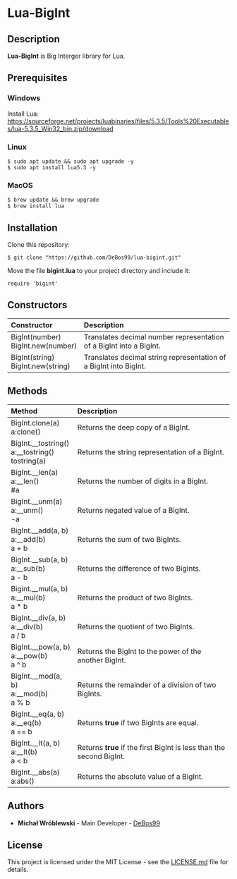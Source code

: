 # Lua-BigInt

## Description

**Lua-BigInt** is Big Interger library for Lua.

## Prerequisites

### Windows

Install Lua: https://sourceforge.net/projects/luabinaries/files/5.3.5/Tools%20Executables/lua-5.3.5_Win32_bin.zip/download

### Linux

```
$ sudo apt update && sudo apt upgrade -y
$ sudo apt install lua5.3 -y
```

### MacOS

```
$ brew update && brew upgrade
$ brew install lua
```

## Installation

Clone this repository:

`$ git clone "https://github.com/DeBos99/lua-bigint.git"`

Move the file **bigint.lua** to your project directory and include it:

`require 'bigint'`

## Constructors

| Constructor                            | Description                                                         |
| :---                                   | :---                                                                |
| BigInt(number) <br> BigInt.new(number) | Translates decimal number representation of a BigInt into a BigInt. |
| BigInt(string) <br> BigInt.new(string) | Translates decimal string representation of a BigInt into BigInt.   |

## Methods

| Method                                                       | Description                                                          |
| :---                                                         | :---                                                                 |
| BigInt.clone(a) <br> a:clone()                               | Returns the deep copy of a BigInt.                                   |
| BigInt.\_\_tostring() <br> a:\_\_tostring() <br> tostring(a) | Returns the string representation of a BigInt.                       |
| BigInt.\_\_len(a) <br> a:\_\_len() <br> #a                   | Returns the number of digits in a BigInt.                            |
| BigInt.\_\_unm(a) <br> a:\_\_unm() <br> -a                   | Returns negated value of a BigInt.                                   |
| BigInt.\_\_add(a, b) <br> a:\_\_add(b) <br> a + b            | Returns the sum of two BigInts.                                      |
| BigInt.\_\_sub(a, b) <br> a:\_\_sub(b) <br> a - b            | Returns the difference of two BigInts.                               |
| Bigint.\_\_mul(a, b) <br> a:\_\_mul(b) <br> a \* b           | Returns the product of two BigInts.                                  |
| BigInt.\_\_div(a, b) <br> a:\_\_div(b) <br> a \/ b           | Returns the quotient of two BigInts.                                 |
| BigInt.\_\_pow(a, b) <br> a:\_\_pow(b) <br> a ^ b            | Returns the BigInt to the power of the another BigInt.               |
| BigInt.\_\_mod(a, b) <br> a:\_\_mod(b) <br> a % b            | Returns the remainder of a division of two BigInts.                  |
| BigInt.\_\_eq(a, b) <br> a:\_\_eq(b) <br> a == b             | Returns **true** if two BigInts are equal.                           |
| BigInt.\_\_lt(a, b) <br> a:\_\_lt(b) <br> a < b              | Returns **true** if the first BigInt is less than the second BigInt. |
| BigInt.\_\_abs(a) <br> a:abs()                               | Returns the absolute value of a BigInt.                              |

## Authors

* **Michał Wróblewski** - Main Developer - [DeBos99](https://github.com/DeBos99)

## License

This project is licensed under the MIT License - see the [LICENSE.md](LICENSE.md) file for details.
